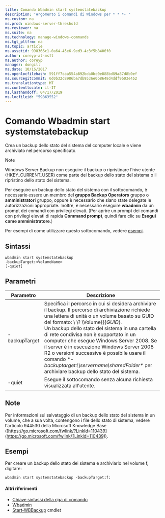 ```yaml
---
title: Comando Wbadmin start systemstatebackup
description: 'Argomento i comandi di Windows per * * *- '
ms.custom: na
ms.prod: windows-server-threshold
ms.reviewer: na
ms.suite: na
ms.technology: manage-windows-commands
ms.tgt_pltfrm: na
ms.topic: article
ms.assetid: 998366c1-0a64-45e6-9ed3-4c3f5b8406f0
author: coreyp-at-msft
ms.author: coreyp
manager: dongill
ms.date: 10/16/2017
ms.openlocfilehash: 591ff7caa554a892bda0bc0e888bd89a87d8b0ef
ms.sourcegitcommit: 0d0b32c8986ba7db9536e0b8648d4ddf9b03e452
ms.translationtype: MT
ms.contentlocale: it-IT
ms.lasthandoff: 04/17/2019
ms.locfileid: "59863552"
---
```

# <a name="wbadmin-start-systemstatebackup"></a>Comando Wbadmin start systemstatebackup



Crea un backup dello stato del sistema del computer locale e viene archiviato nel percorso specificato.

> [!NOTE]
> Windows Server Backup non eseguire il backup o ripristinare l'hive utente (HKEY_CURRENT_USER) come parte del backup dello stato del sistema o il ripristino dello stato del sistema.

Per eseguire un backup dello stato del sistema con il sottocomando, è necessario essere un membro del **gruppo Backup Operators** gruppo o **amministratori** gruppo, oppure è necessario che siano state delegate le autorizzazioni appropriate. Inoltre, è necessario eseguire **wbadmin** da un prompt dei comandi con privilegi elevati. (Per aprire un prompt dei comandi con privilegi elevati di rapida **Command prompt**, quindi fare clic su **Esegui come amministratore**.)

Per esempi di come utilizzare questo sottocomando, vedere [esempi](#BKMK_examples).

## <a name="syntax"></a>Sintassi

```
wbadmin start systemstatebackup
-backupTarget:<VolumeName>
[-quiet]
```

## <a name="parameters"></a>Parametri

|Parametro|Descrizione|
|---------|-----------|
|-backupTarget|Specifica il percorso in cui si desidera archiviare il backup. Il percorso di archiviazione richiede una lettera di unità o un volume basato su GUID del formato: \\ \\? \Volume{{{*GUID*}.</br>Un backup dello stato del sistema in una cartella di rete condivisa non è supportato in un computer che esegue Windows Server 2008. Se il server è in esecuzione Windows Server 2008 R2 o versioni successive è possibile usare il comando **- backuptarget:\\\\servername\sharedFolder\**  per archiviare backup dello stato del sistema.|
|-quiet|Esegue il sottocomando senza alcuna richiesta visualizzata all'utente.|

## <a name="remarks"></a>Note

Per informazioni sul salvataggio di un backup dello stato del sistema in un volume, che a sua volta, contengono i file dello stato di sistema, vedere l'articolo 944530 della Microsoft Knowledge Base ([https://go.microsoft.com/fwlink/?LinkId=110439](https://go.microsoft.com/fwlink/?LinkId=110439)).

## <a name="BKMK_examples"></a>Esempi

Per creare un backup dello stato del sistema e archiviarlo nel volume f, digitare:
```
wbadmin start systemstatebackup -backupTarget:f:
```

#### <a name="additional-references"></a>Altri riferimenti

-   [Chiave sintassi della riga di comando](command-line-syntax-key.md)
-   [Wbadmin](wbadmin.md)
-   [Start-WBBackup](https://technet.microsoft.com/library/jj902459.aspx) cmdlet